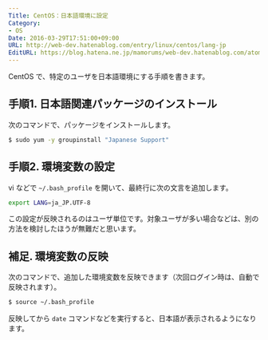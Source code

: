```yaml
---
Title: CentOS：日本語環境に設定
Category:
- OS
Date: 2016-03-29T17:51:00+09:00
URL: http://web-dev.hatenablog.com/entry/linux/centos/lang-jp
EditURL: https://blog.hatena.ne.jp/mamorums/web-dev.hatenablog.com/atom/entry/10328749687178815300
---
```


CentOS で、特定のユーザを日本語環境にする手順を書きます。


## 手順1. 日本語関連パッケージのインストール
次のコマンドで、パッケージをインストールします。

```bash
$ sudo yum -y groupinstall "Japanese Support"
```


## 手順2. 環境変数の設定
vi などで `~/.bash_profile` を開いて、最終行に次の文言を追加します。

```bash
export LANG=ja_JP.UTF-8
```

この設定が反映されるのはユーザ単位です。対象ユーザが多い場合などは、別の方法を検討したほうが無難だと思います。


## 補足. 環境変数の反映
次のコマンドで、追加した環境変数を反映できます（次回ログイン時は、自動で反映されます）。

```bash
$ source ~/.bash_profile
```

反映してから `date` コマンドなどを実行すると、日本語が表示されるようになります。
